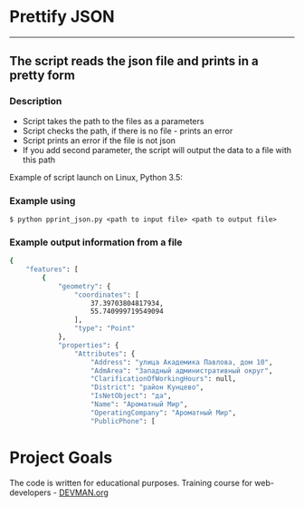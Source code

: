 # Prettify JSON

---
The script reads the json file and prints in a pretty form
---

### Description 
+ Script takes the path to the files as a parameters
+ Script checks the path, if there is no file - prints an error
+ Script prints an error if the file is not json
+ If you add second parameter, the script will output the data to a file with this path

Example of script launch on Linux, Python 3.5:

### Example using
```#!bash
$ python pprint_json.py <path to input file> <path to output file> 
```

### Example output information from a file
```bash
{
    "features": [
        {
            "geometry": {
                "coordinates": [
                    37.39703804817934,
                    55.740999719549094
                ],
                "type": "Point"
            },
            "properties": {
                "Attributes": {
                    "Address": "улица Академика Павлова, дом 10",
                    "AdmArea": "Западный административный округ",
                    "ClarificationOfWorkingHours": null,
                    "District": "район Кунцево",
                    "IsNetObject": "да",
                    "Name": "Ароматный Мир",
                    "OperatingCompany": "Ароматный Мир",
                    "PublicPhone": [
```


# Project Goals

The code is written for educational purposes. Training course for web-developers - [DEVMAN.org](https://devman.org)
